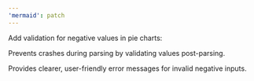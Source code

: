 ```yaml
---
'mermaid': patch
---
```


Add validation for negative values in pie charts:

Prevents crashes during parsing by validating values post-parsing.

Provides clearer, user-friendly error messages for invalid negative inputs.
